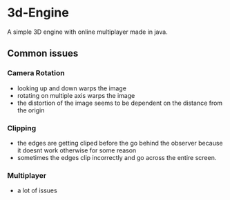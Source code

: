 # 3d-Engine
A simple 3D engine with online multiplayer made in java.

## Common issues
### Camera Rotation
+ looking up and down warps the image
+ rotating on multiple axis warps the image
+ the distortion of the image seems to be dependent on the distance from the origin

### Clipping
+ the edges are getting cliped before the go behind the observer because it doesnt work otherwise for some reason
+ sometimes the edges clip incorrectly and go across the entire screen.

### Multiplayer
+ a lot of issues
